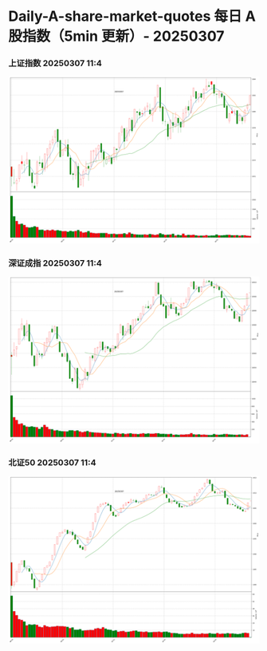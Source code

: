 
# Daily-A-share-market-quotes 每日 A 股指数（5min 更新）- 20250307

### 上证指数 20250307 11:4
![](./fig/2025/3/20250307-sh000001.png)

### 深证成指 20250307 11:4
![](./fig/2025/3/20250307-sz399001.png)

### 北证50 20250307 11:4
![](./fig/2025/3/20250307-bj899050.png)
